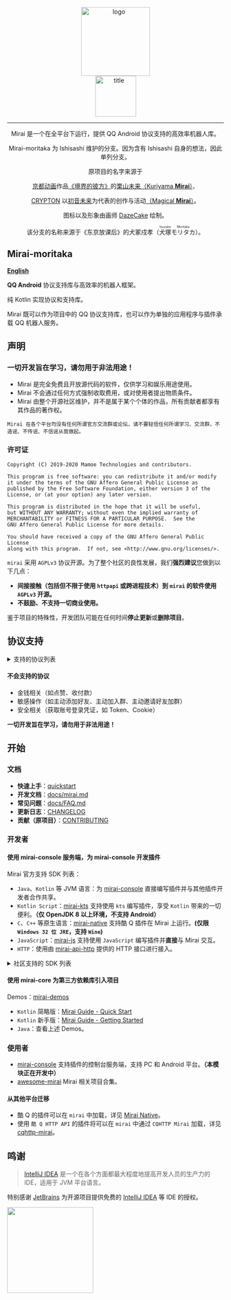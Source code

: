 <div align="center">
<img width="160" src="docs/mirai.png" alt="logo"></br>
<img width="95" src="docs/mirai.svg" alt="title">

---

Mirai 是一个在全平台下运行，提供 QQ Android 协议支持的高效率机器人库。

Mirai-moritaka 为 Ishisashi 维护的分支。因为含有 Ishisashi 自身的想法，因此单列分支。

原项目的名字来源于
<p><a href = "http://www.kyotoanimation.co.jp/">京都动画</a>作品<a href = "https://zh.moegirl.org/zh-hans/%E5%A2%83%E7%95%8C%E7%9A%84%E5%BD%BC%E6%96%B9">《境界的彼方》</a>的<a href = "https://zh.moegirl.org/zh-hans/%E6%A0%97%E5%B1%B1%E6%9C%AA%E6%9D%A5">栗山未来（Kuriyama <b>Mirai</b>）</a>、</p>
<p><a href = "https://www.crypton.co.jp/">CRYPTON</a> 以<a href = "https://www.crypton.co.jp/miku_eng">初音未来</a>为代表的创作与活动<a href = "https://magicalmirai.com/2019/index_en.html">（Magical <b>Mirai</b>）</a>。</p>
图标以及形象由画师 <a href = "https://github.com/DazeCake">DazeCake</a> 绘制。

该分支的名称来源于《东京放课后》的犬冢戍孝（<ruby>犬塚<rp>（</rp><rt>Inuzuka</rt><rp>）</rp>モリタカ<rp>（</rp><rt>Moritaka</rt><rp>）</rp></ruby>）。
</div>

## Mirai-moritaka
**[English](README-eng.md)**

**QQ Android** 协议支持库与高效率的机器人框架。

纯 Kotlin 实现协议和支持库。

Mirai 既可以作为项目中的 QQ 协议支持库，也可以作为单独的应用程序与插件承载 QQ 机器人服务。

## 声明
### 一切开发旨在学习，请勿用于非法用途！
- Mirai 是完全免费且开放源代码的软件，仅供学习和娱乐用途使用。
- Mirai 不会通过任何方式强制收取费用，或对使用者提出物质条件。
- Mirai 由整个开源社区维护，并不是属于某个个体的作品，所有贡献者都享有其作品的著作权。
```
Mirai 在各个平台均没有任何所谓官方交流群或论坛，请不要轻信任何所谓学习、交流群，不造谣、不传谣、不信谣从我做起。
```

### 许可证
    Copyright (C) 2019-2020 Mamoe Technologies and contributors.

    This program is free software: you can redistribute it and/or modify
    it under the terms of the GNU Affero General Public License as
    published by the Free Software Foundation, either version 3 of the
    License, or (at your option) any later version.

    This program is distributed in the hope that it will be useful,
    but WITHOUT ANY WARRANTY; without even the implied warranty of
    MERCHANTABILITY or FITNESS FOR A PARTICULAR PURPOSE.  See the
    GNU Affero General Public License for more details.

    You should have received a copy of the GNU Affero General Public License
    along with this program.  If not, see <http://www.gnu.org/licenses/>.

`mirai` 采用 `AGPLv3` 协议开源。为了整个社区的良性发展，我们**强烈建议**您做到以下几点：
- **间接接触（包括但不限于使用 `httpapi` 或跨进程技术）到 `mirai` 的软件使用 `AGPLv3` 开源。**
- **不鼓励、不支持一切商业使用。**

鉴于项目的特殊性，开发团队可能在任何时间**停止更新**或**删除项目**。

## 协议支持
<details>
<summary>支持的协议列表</summary>

|消息相关|支持|
|:-|:-|
|文字|群聊、好友、临时会话|
|原生表情|群聊、好友、临时会话|
|图片上传、发送、解析（最大 20 MiB）|群聊、好友、临时会话|
|图片下载|群聊、好友、临时会话|
|XML、JSON 等富文本消息|群聊、好友、临时会话|
|长消息（5000 字符、50 图片）|群聊|
|引用回复|群聊、好友、临时会话|
|合并转发（最大 200 条）|群聊|
|撤回|群聊、好友、临时会话|
|At（含 At 全体成员）|群聊|
|撤回群员消息|群聊|

|群相关|
|:-|
|完整群列表、完整群成员列表|
|群员权限获取|
|禁言群员、全员禁言、禁言时间获取|
|群公告管理（获取、发布、删除）|
|群设置（自动审批、入群公告、坦白说、成员邀请、匿名聊天）|
|处理入群申请、移除群员|

|好友相关|
|:-|
|完整好友列表|
|处理新好友申请|
</details>

#### 不会支持的协议
- 金钱相关（如点赞、收付款）
- 敏感操作（如主动添加好友、主动加入群、主动邀请好友加群）
- 安全相关（获取账号登录凭证，如 Token、Cookie）

**一切开发旨在学习，请勿用于非法用途！**

## 开始
### 文档
- **快速上手**：[quickstart](docs/guide_quick_start.md)
- **开发文档**：[docs/mirai.md](docs/mirai.md)
- **常见问题**：[docs/FAQ.md](docs/FAQ.md)
- **更新日志**：[CHANGELOG](https://github.com/mrhso/mirai-moritaka/blob/moritaka/CHANGELOG.md)
- **贡献（原项目）**：[CONTRIBUTING](CONTRIBUTING.md)

### 开发者
#### 使用 mirai-console 服务端，为 mirai-console 开发插件
Mirai 官方支持 SDK 列表：
- `Java`、`Kotlin` 等 JVM 语言：为 [mirai-console](https://github.com/mamoe/mirai-console) 直接编写插件并与其他插件开发者合作共享。
- `Kotlin Script`：[mirai-kts](https://github.com/iTXTech/mirai-kts) 支持使用 `kts` 编写插件，享受 `Kotlin` 带来的一切便利。**（仅 OpenJDK 8 以上环境，不支持 Android）**
- `C`、`C++` 等原生语言：[mirai-native](https://github.com/iTXTech/mirai-native) 支持酷 Q 插件在 Mirai 上运行。**(仅限 `Windows 32 位 JRE`，支持 `Wine`)**
- `JavaScript`：[mirai-js](https://github.com/iTXTech/mirai-js) 支持使用 `JavaScript` 编写插件并**直接**与 Mirai 交互。
- `HTTP`：使用由 [mirai-api-http](https://github.com/mamoe/mirai-api-http) 提供的 HTTP 接口进行接入。

<details>
<summary>社区支持的 SDK 列表</summary>

基于 `mirai-core`（独立使用）：
- `Lua`：[lua-mirai](https://github.com/only52607/lua-mirai) 基于 mirai-core 的 Lua SDK，并提供了 Java 扩展支持，可在 Lua 中调用 Java 代码开发机器人。

基于 `mirai-http-api`（配合 [mirai-console](https://github.com/mamoe/mirai-console)）：
- `Python`：[Graia Framework](https://github.com/GraiaProject/Application) 基于 `mirai-api-http` 的机器人开发框架。
- `JavaScript` (`Node.js`)：[node-mirai](https://github.com/RedBeanN/node-mirai) mirai 的 Node.js SDK。
- `Go`：[gomirai](https://github.com/Logiase/gomirai) 基于 mirai-api-http 的 GoLang SDK。
- `Mozilla Rhino`：[mirai-rhinojs-sdk](https://github.com/StageGuard/mirai-rhinojs-sdk) 为基于 Rhino（如 Auto.js 等安卓 app 或运行环境）的 JavaScript 提供简单易用的 SDK。
- `C++`：[mirai-cpp](https://github.com/cyanray/mirai-cpp) mirai-http-api 的 C++ 封装，方便使用 C++ 开发 mirai-http-api 插件。
- `C++`：[miraipp](https://github.com/Chlorie/miraipp-template) mirai-http-api 的另一个 C++ 封装，使用现代 C++ 特性，并提供了较完善的说明文档。
- `C#`：[Mirai-CSharp](https://github.com/Executor-Cheng/Mirai-CSharp) 基于 mirai-api-http 的 C# SDK。
- `Rust`：[mirai-rs](https://github.com/HoshinoTented/mirai-rs) mirai-http-api 的 Rust 封装。
- `TypeScript`：[mirai-ts](https://github.com/YunYouJun/mirai-ts) mirai-api-http 的 TypeScript SDK，附带声明文件，拥有良好的注释和类型提示，也可作为 JavaScript SDK 使用。
- `易语言`：[e-mirai](https://github.com/only52607/e-mirai) mirai-api-http 的 易语言 SDK，使用全中文环境开发插件，适合编程新手使用。
- `.Net/C#`：[Hyperai](https://github.com/theGravityLab/ProjHyperai) 从 mirai-api-http 对接到机器人开发框架再到开箱即用的插件式机器人程序一应俱全。
</details>

#### 使用 mirai-core 为第三方依赖库引入项目
Demos：[mirai-demos](https://github.com/mamoe/mirai-demos)
- `Kotlin` 简略版：[Mirai Guide - Quick Start](/docs/guide_quick_start.md)
- `Kotlin` 新手版：[Mirai Guide - Getting Started](/docs/guide_getting_started.md)
- `Java`：查看上述 Demos。

### 使用者
- [mirai-console](https://github.com/mamoe/mirai-console) 支持插件的控制台服务端，支持 PC 和 Android 平台。**（本模块正在开发中）**
- [awesome-mirai](https://github.com/project-mirai/awsome-mirai/blob/master/README.md) Mirai 相关项目合集。

#### 从其他平台迁移
- 酷 Q 的插件可以在 `mirai` 中加载，详见 [Mirai Native](https://github.com/iTXTech/mirai-native)。
- 使用 `酷 Q HTTP API` 的插件将可以在 `mirai` 中通过 `CQHTTP Mirai` 加载，详见 [cqhttp-mirai](https://github.com/yyuueexxiinngg/cqhttp-mirai)。

## 鸣谢
> [IntelliJ IDEA](https://zh.wikipedia.org/zh-hans/IntelliJ_IDEA) 是一个在各个方面都最大程度地提高开发人员的生产力的 IDE，适用于 JVM 平台语言。

特别感谢 [JetBrains](https://www.jetbrains.com/?from=mirai) 为开源项目提供免费的 [IntelliJ IDEA](https://www.jetbrains.com/idea/?from=mirai) 等 IDE 的授权。

[<img src=".github/jetbrains-variant-3.png" width="200"/>](https://www.jetbrains.com/?from=mirai)
